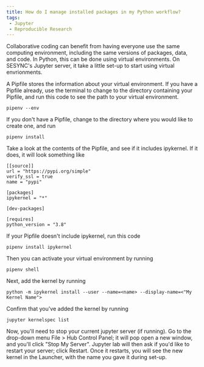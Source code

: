 ```yaml
---
title: How do I manage installed packages in my Python workflow?
tags:
 - Jupyter
 - Reproducible Research
---
```


Collaborative coding can benefit from having everyone use the same computing environment, including the same versions of packages, data, and code.  In Python, this can be done using virtual environments.  On SESYNC's Jupyter server, it take a little set-up to start using virtual envrionments.  

A Pipfile stores the information about your virtual environment.  If you have a Pipfile already, use the terminal to change to the directory containing your Pipfile, and run this code to see the path to your virtual environment.  

```{python}
pipenv --env
```

If you don't have a Pipfile, change to the directory where you would like to create one, and run 

```{python}
pipenv install
```

Take a look at the contents of the Pipfile, and see if it includes ipykernel.  If it does, it will look something like

```
[[source]]
url = "https://pypi.org/simple"
verify_ssl = true
name = "pypi"

[packages]
ipykernel = "*"

[dev-packages]

[requires]
python_version = "3.8"
```

If your Pipfile doesn't include ipykernel, run this code

```{python}
pipenv install ipykernel
```

Then you can activate your virtual environment by running

```{python}
pipenv shell
```

Next, add the kernel by running

```{python}
python -m ipykernel install --user --name=<name> --display-name=<"My Kernel Name">
```

Confirm that you've added the kernel by running

```{python}
jupyter kernelspec list
```

Now, you'll need to stop your current jupyter server (if running).  Go to the drop-down menu File > Hub Control Panel; it will pop open a new window, and you'll click "Stop My Server".  Jupyter lab will then ask if you'd like to restart your server; click Restart.  Once it restarts, you will see the new kernel in the Launcher, with the name you gave it during set-up.  




